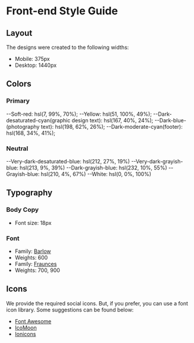 # Front-end Style Guide

## Layout

The designs were created to the following widths:

- Mobile: 375px
- Desktop: 1440px

## Colors

### Primary

--Soft-red: hsl(7, 99%, 70%);
--Yellow: hsl(51, 100%, 49%);
--Dark-desaturated-cyan(graphic design text): hsl(167, 40%, 24%);
--Dark-blue-(photography text): hsl(198, 62%, 26%);
--Dark-moderate-cyan(footer): hsl(168, 34%, 41%);

### Neutral

--Very-dark-desaturated-blue: hsl(212, 27%, 19%)
--Very-dark-grayish-blue: hsl(213, 9%, 39%)
--Dark-grayish-blue: hsl(232, 10%, 55%)
--Grayish-blue: hsl(210, 4%, 67%)
--White: hsl(0, 0%, 100%)

## Typography

### Body Copy

- Font size: 18px

### Font

- Family: [Barlow](https://fonts.google.com/specimen/Barlow)
- Weights: 600
- Family: [Fraunces](https://fonts.google.com/specimen/Fraunces)
- Weights: 700, 900

## Icons

We provide the required social icons. But, if you prefer, you can use a font icon library. Some suggestions can be found below:

- [Font Awesome](https://fontawesome.com)
- [IcoMoon](https://icomoon.io)
- [Ionicons](https://ionicons.com)
